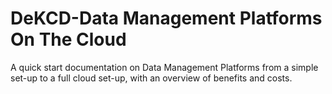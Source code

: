 # DeKCD-Data Management Platforms On The Cloud
A quick start documentation on Data Management Platforms from a simple set-up to a full cloud set-up, with an overview of benefits and costs.
